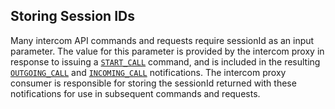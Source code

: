 ## Storing Session IDs


Many intercom API commands and requests require sessionId as an input parameter. The value for this parameter is provided by the intercom proxy in response to issuing a [`START_CALL`][1] command, and is included in the resulting [`OUTGOING_CALL`][2] and [`INCOMING_CALL`][3] notifications. The intercom proxy consumer is responsible for storing the sessionId returned with these notifications for use in subsequent commands and requests.

[1]:	https://snap-one.github.io/docs-driverworks-proxyprotocol/#start-call
[2]:	https://snap-one.github.io/docs-driverworks-proxyprotocol/#outgoing-call
[3]:	https://snap-one.github.io/docs-driverworks-proxyprotocol/#incoming-call